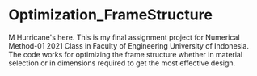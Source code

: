 # Optimization_FrameStructure
M Hurricane's here. This is my final assignment project for Numerical Method-01 2021 Class in Faculty of Engineering University of Indonesia. The code works for optimizing the frame structure whether in material selection or in dimensions required to get the most effective design.
